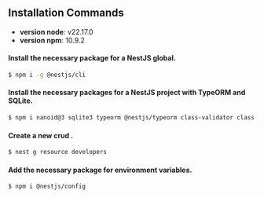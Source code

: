 ## Installation Commands

* **version node**: v22.17.0
* **version npm**: 10.9.2

#### Install the necessary package for a NestJS global.
```bash
$ npm i -g @nestjs/cli
```

#### Install the necessary packages for a NestJS project with TypeORM and SQLite.
```bash
$ npm i nanoid@3 sqlite3 typeorm @nestjs/typeorm class-validator class-transformer
```

#### Create a new crud <named-entity>.
```bash
$ nest g resource developers
```

#### Add the necessary package for environment variables.
```bash
$ npm i @nestjs/config
```

